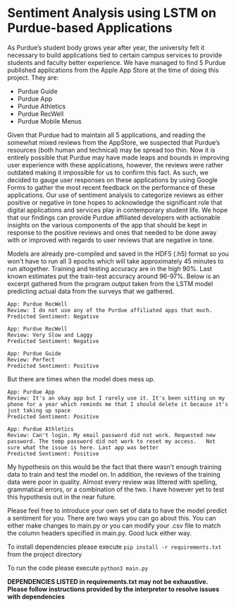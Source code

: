 # Sentiment Analysis using LSTM on Purdue-based Applications

As Purdue’s student body grows year after year, the university felt it necessary to build applications tied to certain campus services to provide students and faculty better experience. We have managed to find 5 Purdue published applications from the Apple App Store at the time of doing this project. They are:

* Purdue Guide 
* Purdue App
* Purdue Athletics
* Purdue RecWell
* Purdue Mobile Menus

Given that Purdue had to maintain all 5 applications, and reading the somewhat mixed reviews from the AppStore, we suspected that Purdue’s resources (both human and technical) may be spread too thin. Now it is entirely possible that Purdue may have made leaps and bounds in improving user experience with these applications, however, the reviews were rather outdated making it impossible for us to confirm this fact. As such, we decided to gauge user responses on these applications by using Google Forms to gather the most recent feedback on the performance of these applications. Our use of sentiment analysis to categorize reviews as either positive or negative in tone hopes to acknowledge the significant role that digital applications and services play in contemporary student life. We hope that our findings can provide Purdue affiliated developers with actionable insights on the various components of the app that should be kept in response to the positive reviews and ones that needed to be done away with or improved with regards to user reviews that are negative in tone. 

Models are already pre-compiled and saved in the HDF5 (.h5) format so you won't have to run all 3 epochs which will take approximately 45 minutes to run altogether. Training and testing accuracy are in the high 90%. Last known estimates put the train-test accuracy around 96-97%. Below is an excerpt gathered from the program output taken from the LSTM model predicting actual data from the surveys that we gathered.

```
App: Purdue RecWell
Review: I do not use any of the Purdue affiliated apps that much.
Predicted Sentiment: Negative

App: Purdue RecWell
Review: Very Slow and Laggy
Predicted Sentiment: Negative

App: Purdue Guide
Review: Perfect
Predicted Sentiment: Positive
```

But there are times when the model does mess up.

```
App: Purdue App
Review: It's an okay app but I rarely use it. It's been sitting on my phone for a year which reminds me that I should delete it because it's just taking up space
Predicted Sentiment: Positive

App: Purdue Athletics
Review: Can't login. My email password did not work. Requested new password. The temp password did not work to reset my access.   Not sure what the issue is here. Last app was better
Predicted Sentiment: Positive
```

My hypothesis on this would be the fact that there wasn't enough training data to train and test the model on. In addition, the reviews of the training data were poor in quality. Almost every review was littered with spelling, grammatical errors, or a combination of the two. I have however yet to test this hypothesis out in the near future.


Please feel free to introduce your own set of data to have the model predict a sentiment for you. There are two ways you can go about this. You can either make changes to main.py or you can modify your .csv file to match the column headers specified in main.py. Good luck either way.  



To install dependencies please execute `pip install -r requirements.txt` from the project directory


To run the code please execute `python3 main.py`


**DEPENDENCIES LISTED in requirements.txt may not be exhaustive. Please follow instructions provided by the interpreter to resolve issues with dependencies**
